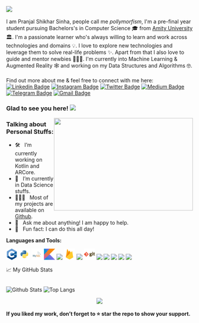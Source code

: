 <img src="https://github.com/pranjalshikhar/pranjalshikhar/blob/master/image.jpg" />

I am Pranjal Shikhar Sinha, people call me <i>pollymorfism</i>, I'm a pre-final year student pursuing Bachelors's in Computer Science 🎓 from [Amity University](https://www.amity.edu/lucknow/) 🏛. I'm a passionate learner who's always willing to learn and work across technologies and domains 💡. I love to explore new technologies and leverage them to solve real-life problems ✨. Apart from that I also love to guide and mentor newbies 👨🏻‍💻. I'm currently into Machine Learning & Augmented Reality 🕸️ and working on my Data Structures and Algorithms 🤓. <br> <br>
Find out more about me & feel free to connect with me here: <br>
[![Linkedin Badge](https://img.shields.io/badge/-pranjalshikhar-blue?style=flat-square&logo=Linkedin&logoColor=white&link=https://www.linkedin.com/in/pranjalshikhar/)](https://www.linkedin.com/in/pranjalshikhar/)
[![Instagram Badge](https://img.shields.io/badge/-pollymorfism-red?style=flat-square&logo=Instagram&logoColor=white&link=https://www.instagram.com/pollymorfism/)](https://www.instagram.com/pollymorfism/)
[![Twitter Badge](https://img.shields.io/badge/-pranjalshikhar-indigo?style=flat-square&logo=Twitter&logoColor=white&link=https://www.twitter.com/pranjalshikhar/)](https://www.twitter.com/pranjalshikhar/)
[![Medium Badge](https://img.shields.io/badge/-pranjalshikhar-black?style=flat-square&logo=Medium&logoColor=white&link=https://www.medium.com/@pranjalshikhar/)](https://www.medium.com/@pranjalshikhar/)
[![Telegram Badge](https://img.shields.io/badge/-pollymorfism-blue?style=flat-square&logo=Telegram&logoColor=white&link=https://t.me/pollymorfism/)](https://t.me/pollymorfism/)
[![Gmail Badge](https://img.shields.io/badge/-shikhar.pranjal3@gmail.com-c14438?style=flat-square&logo=Gmail&logoColor=white&link=mailto:shikhar.pranjal3@gmail.com)](mailto:shikhar.pranjal3@gmail.com)


### Glad to see you here! ![](https://visitor-badge.glitch.me/badge?page_id=pranjalshikhar.pranjalshikhar)

<img align="right" height="250" width="375" alt="" src="https://github.com/pranjalshikhar/pranjalshikhar/blob/master/coder.gif" />

### Talking about Personal Stuffs:

- 🛠 &nbsp; I’m currently working on Kotlin and ARCore.
- 🚀 &nbsp; I’m currently in Data Science stuffs.
- 👨🏻‍💻 &nbsp; Most of my projects are available on [Github](https://github.com/pranjalshikhar).
- 💬 &nbsp; Ask me about anything! I am happy to help.
- 👾 &nbsp; Fun fact: I can do this all day! 

**Languages and Tools:**  

<code><img height="30" src="https://raw.githubusercontent.com/github/explore/80688e429a7d4ef2fca1e82350fe8e3517d3494d/topics/cpp/cpp.png"></code>
<code><img height="30" src="https://raw.githubusercontent.com/github/explore/80688e429a7d4ef2fca1e82350fe8e3517d3494d/topics/python/python.png"></code>
<code><img height="30" src="https://raw.githubusercontent.com/github/explore/80688e429a7d4ef2fca1e82350fe8e3517d3494d/topics/mysql/mysql.png"></code>
<code><img height="30" src="https://raw.githubusercontent.com/github/explore/80688e429a7d4ef2fca1e82350fe8e3517d3494d/topics/kotlin/kotlin.png"></code>
<code><img height="30" src="https://cdn.iconscout.com/icon/free/png-512/google-arcore-2038787-1721677.png"></code>
<code><img height="30" src="https://raw.githubusercontent.com/github/explore/80688e429a7d4ef2fca1e82350fe8e3517d3494d/topics/firebase/firebase.png"></code>
<code><img height="30" src="https://encrypted-tbn0.gstatic.com/images?q=tbn:ANd9GcQbASdm2qmISAZ4--UycxGGRc4WMoTIxrz_dIwNomd_qu9xwR4gIxcZgANqr4R8ToGSdzC9d2jrFtxObSjTWhFWBxpvC-Ka5EXc0g&usqp=CAU&ec=45761792"></code>
<code><img height="30" src="https://raw.githubusercontent.com/github/explore/80688e429a7d4ef2fca1e82350fe8e3517d3494d/topics/git/git.png"></code>
<code><img height="30" src="https://hidenobu-tokuda.com/wp-content/uploads/2019/05/heroku-logo-solid-gradient.png"></code>
<code><img height="30" src="https://github.githubassets.com/images/modules/logos_page/GitHub-Mark.png"></code>
<code><img height="30" src="https://toppng.com/uploads/preview/vscode-visual-studio-code-11562929010rwlaaoeohl.png"></code>
<code><img height="30" src="https://w7.pngwing.com/pngs/911/748/png-transparent-unity-technologies-adobe-flash-computer-software-technology-unity-emblem-electronics-company.png"></code>
<code><img height="30" src="https://miro.medium.com/max/750/1*XEzukXOEUudcXkyrouu3vw.jpeg"></code>

<summary>📈 My GitHub Stats</summary>
<br>

![Github Stats](https://github-readme-stats.vercel.app/api?username=pranjalshikhar&count_private=true&show_icons=true&include_all_commits=true&theme=tokyonight)
![Top Langs](https://github-readme-stats.vercel.app/api/top-langs/?username=pranjalshikhar&hide=TeX&layout=compact&theme=tokyonight)
<p align="center"><img src="https://github-readme-streak-stats.herokuapp.com/?user=pranjalshikhar"></p>


**If you liked my work, don’t forget to ⭐ star the repo to show your support.**
